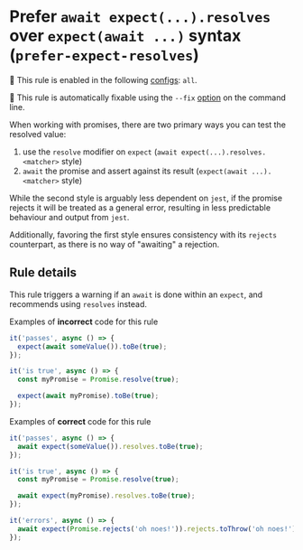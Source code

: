 # Prefer `await expect(...).resolves` over `expect(await ...)` syntax (`prefer-expect-resolves`)

💼 This rule is enabled in the following
[configs](https://github.com/jest-community/eslint-plugin-jest#shareable-configurations):
`all`.

🔧 This rule is automatically fixable using the `--fix`
[option](https://eslint.org/docs/latest/user-guide/command-line-interface#--fix)
on the command line.

<!-- end rule header -->

When working with promises, there are two primary ways you can test the resolved
value:

1. use the `resolve` modifier on `expect`
   (`await expect(...).resolves.<matcher>` style)
2. `await` the promise and assert against its result
   (`expect(await ...).<matcher>` style)

While the second style is arguably less dependent on `jest`, if the promise
rejects it will be treated as a general error, resulting in less predictable
behaviour and output from `jest`.

Additionally, favoring the first style ensures consistency with its `rejects`
counterpart, as there is no way of "awaiting" a rejection.

## Rule details

This rule triggers a warning if an `await` is done within an `expect`, and
recommends using `resolves` instead.

Examples of **incorrect** code for this rule

```js
it('passes', async () => {
  expect(await someValue()).toBe(true);
});

it('is true', async () => {
  const myPromise = Promise.resolve(true);

  expect(await myPromise).toBe(true);
});
```

Examples of **correct** code for this rule

```js
it('passes', async () => {
  await expect(someValue()).resolves.toBe(true);
});

it('is true', async () => {
  const myPromise = Promise.resolve(true);

  await expect(myPromise).resolves.toBe(true);
});

it('errors', async () => {
  await expect(Promise.rejects('oh noes!')).rejects.toThrow('oh noes!');
});
```
